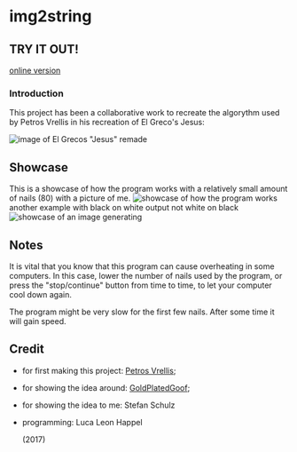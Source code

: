 # img2string

## TRY IT OUT!
[online version](http://htmlpreview.github.io/?https://github.com/Quoteme/img2string/master/index.html)

### Introduction
This project has been a collaborative work to recreate the algorythm used by Petros Vrellis in his recreation of
El Greco's Jesus:

![image of El Grecos "Jesus" remade](http://cdn.trendhunterstatic.com/thumbs/petros-vrellis.jpeg "El Grecos 'Jesus' remade")

## Showcase
This is a showcase of how the program works with a relatively small amount of nails (80) with a picture of me.
![showcase of how the program works](https://i.imgur.com/IZCMClp.gif "Showcase of how the program works")
another example with black on white output not white on black
![showcase of an image generating](https://i.imgur.com/enGwauH.gif "showcase of an image generating")

## Notes
It is vital that you know that this program can cause overheating in some computers.
In this case, lower the number of nails used by the program, or press the "stop/continue" button
from time to time, to let your computer cool down again.

The program might be very slow for the first few nails. After some time it will gain speed.

## Credit
* for first making this project: [Petros Vrellis](http://artof01.com/vrellis/index.html);
* for showing the idea around: [GoldPlatedGoof](https://www.youtube.com/channel/UCtoBnL9JM0r_ZVXABGFkCyg);
* for showing the idea to me: Stefan Schulz
* programming: Luca Leon Happel


	(2017)

<!-- <a href="http://www.youtube.com/watch?feature=player_embedded&v=-S_l8GGxOhU" target="_blank"><img src="http://img.youtube.com/vi/-S_l8GGxOhU/0.jpg" alt="a link to the video I got inspired by" width="240" height="180" border="10" /></a> -->
